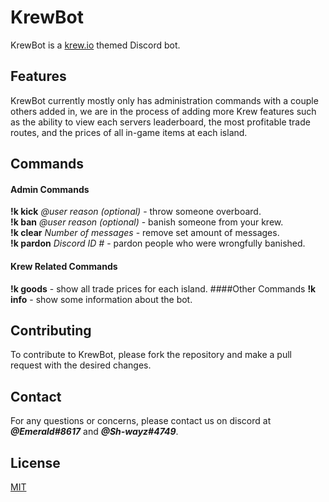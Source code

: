# KrewBot

KrewBot is a [krew.io](https://krew.io) themed Discord bot.

## Features

KrewBot currently mostly only has administration commands with a couple others added in, we are in the process of adding more Krew features such as the ability to view each servers leaderboard, the most profitable trade routes, and the prices of all in-game items at each island.

## Commands
#### Admin Commands
**!k kick** *@user reason (optional)* - throw someone overboard.    
**!k ban** *@user reason (optional)* - banish someone from your krew.    
**!k clear** *Number of messages* - remove set amount of messages.   
**!k pardon** *Discord ID #* - pardon people who were wrongfully banished.   
#### Krew Related Commands
**!k goods** - show all trade prices for each island.
####Other Commands
**!k info** - show some information about the bot.


## Contributing
To contribute to KrewBot, please fork the repository and make a pull request with the desired changes.
## Contact
For any questions or concerns, please contact us on discord at ***@Emerald#8617*** and ***@Sh-wayz#4749***.
## License
[MIT](https://choosealicense.com/licenses/mit/)
